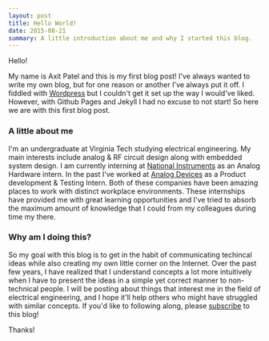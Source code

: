 ```yaml
---
layout: post
title: Hello World!
date: 2015-08-21
summary: A little introduction about me and why I started this blog.
---
```


Hello!

My name is Axit Patel and this is my first blog post! I've always wanted to write my own blog, but for one reason or another I've always put it off. I fiddled with [Wordpress](https://wordpress.org) but I couldn't get it set up the way I would've liked. However, with Github Pages and Jekyll I had no excuse to not start! So here we are with this first blog post.

### A little about me

I'm an undergraduate at Virginia Tech studying electrical engineering. My main interests include analog & RF circuit design along with embedded system design. I am currently interning at [National Instruments](https://www.ni.com) as an Analog Hardware intern. In the past I've worked at [Analog Devices](www.analog.com) as a Product development & Testing Intern. Both of these companies have been amazing places to work with distinct workplace environments. These internships have provided me with great learning opportunities and I've tried to absorb the maximum amount of knowledge that I could from my colleagues during time my there.

### Why am I doing this?

So my goal with this blog is to get in the habit of communicating techincal ideas while also creating my own little corner on the Internet. Over the past few years, I have realized that I understand concepts a lot more intuitively when I have to present the ideas in a simple yet correct manner to non-technical people. I will be posting about things that interest me in the field of electrical engineering, and I hope it'll help others who might have struggled with similar concepts. If you'd like to following along, please [subscribe]({{site.baseurl}}/feed.xml) to this blog!

Thanks!